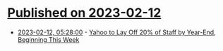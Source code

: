 # [Published on 2023-02-12](index.md)

* [2023-02-12, 05:28:00](https://soylentnews.org/article.pl?sid=23/02/11/1349233&from=rss) - [Yahoo to Lay Off 20% of Staff by Year-End, Beginning This Week](https://soylentnews.org/article.pl?sid=23/02/11/1349233&from=rss)
